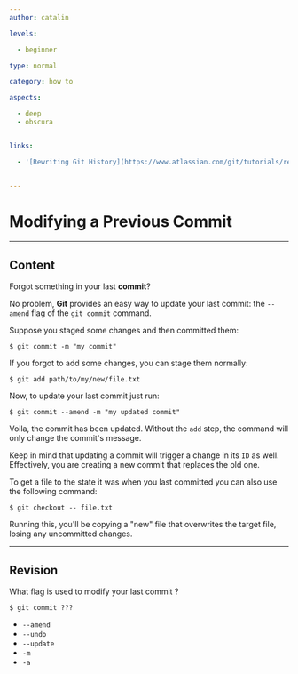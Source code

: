 ```yaml
---
author: catalin

levels:

  - beginner

type: normal

category: how to

aspects:

  - deep
  - obscura


links:

  - '[Rewriting Git History](https://www.atlassian.com/git/tutorials/rewriting-history){website}'


---
```


# Modifying a Previous Commit

---
## Content

Forgot something in your last **commit**?

 No problem, **Git** provides an easy way to update your last commit: the `--amend` flag of the `git commit` command.

Suppose you staged some changes and then committed them:
```
$ git commit -m "my commit"
```
If you forgot to add some changes, you can stage them normally:
```
$ git add path/to/my/new/file.txt
```

Now, to update your last commit just run:
```
$ git commit --amend -m "my updated commit"
```

Voila, the commit has been updated. Without  the `add` step, the command will only change the commit's message. 

Keep in mind that updating a commit will trigger a change in its `ID` as well. Effectively, you are creating a new commit that replaces the old one.

To get a file to the state it was when you last committed you can also use the following command:
```
$ git checkout -- file.txt
```

Running this, you'll be copying a "new" file that overwrites the target file, losing any uncommitted changes.

---
## Revision

What flag is used to modify your last commit ?
```
$ git commit ???
```


* `--amend`
* `--undo`
* `--update`
* `-m`
* `-a`

 
